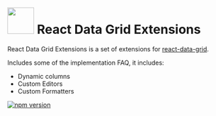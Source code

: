 # <img src='https://vsmobile.gallerycdn.vsassets.io/extensions/vsmobile/vscode-react-native/0.3.2/1491337106561/Microsoft.VisualStudio.Services.Icons.Small' height='60'> React Data Grid Extensions

React Data Grid Extensions is a set of extensions for [react-data-grid](https://github.com/adazzle/react-data-grid).

Includes some of the implementation FAQ, it includes:
- Dynamic columns
- Custom Editors
- Custom Formatters

[![npm version](https://badge.fury.io/js/react-data-grid-extensions.svg)](https://badge.fury.io/js/react-data-grid-extensions)
